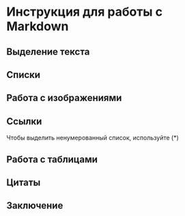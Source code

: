 # Инструкция для работы с Markdown

## Выделение текста

## Списки

## Работа с изображениями

## Ссылки
Чтобы выделить ненумерованный список, используйте (*)

## Работа с таблицами

## Цитаты

## Заключение